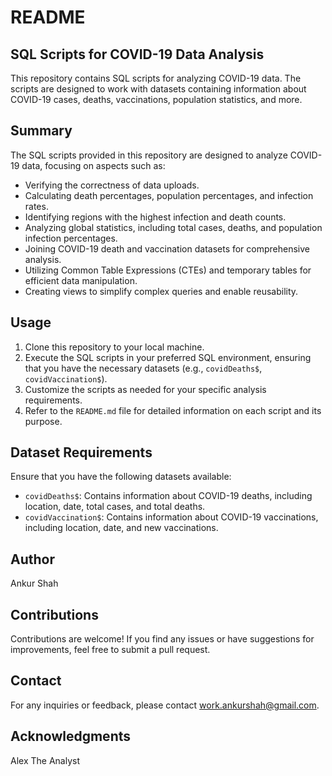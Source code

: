 # README

## SQL Scripts for COVID-19 Data Analysis

This repository contains SQL scripts for analyzing COVID-19 data. The scripts are designed to work with datasets containing information about COVID-19 cases, deaths, vaccinations, population statistics, and more.

## Summary

The SQL scripts provided in this repository are designed to analyze COVID-19 data, focusing on aspects such as:

- Verifying the correctness of data uploads.
- Calculating death percentages, population percentages, and infection rates.
- Identifying regions with the highest infection and death counts.
- Analyzing global statistics, including total cases, deaths, and population infection percentages.
- Joining COVID-19 death and vaccination datasets for comprehensive analysis.
- Utilizing Common Table Expressions (CTEs) and temporary tables for efficient data manipulation.
- Creating views to simplify complex queries and enable reusability.

## Usage

1. Clone this repository to your local machine.
2. Execute the SQL scripts in your preferred SQL environment, ensuring that you have the necessary datasets (e.g., `covidDeaths$`, `covidVaccination$`).
3. Customize the scripts as needed for your specific analysis requirements.
4. Refer to the `README.md` file for detailed information on each script and its purpose.

## Dataset Requirements

Ensure that you have the following datasets available:

- `covidDeaths$`: Contains information about COVID-19 deaths, including location, date, total cases, and total deaths.
- `covidVaccination$`: Contains information about COVID-19 vaccinations, including location, date, and new vaccinations.


## Author

Ankur Shah

## Contributions

Contributions are welcome! If you find any issues or have suggestions for improvements, feel free to submit a pull request.

## Contact

For any inquiries or feedback, please contact work.ankurshah@gmail.com.

## Acknowledgments


Alex The Analyst
